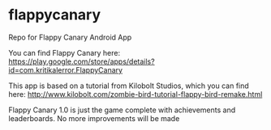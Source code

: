 flappycanary
============

Repo for Flappy Canary Android App

You can find Flappy Canary here: https://play.google.com/store/apps/details?id=com.kritikalerror.FlappyCanary

This app is based on a tutorial from Kilobolt Studios, which you can find here: http://www.kilobolt.com/zombie-bird-tutorial-flappy-bird-remake.html

Flappy Canary 1.0 is just the game complete with achievements and leaderboards. No more improvements will be made
